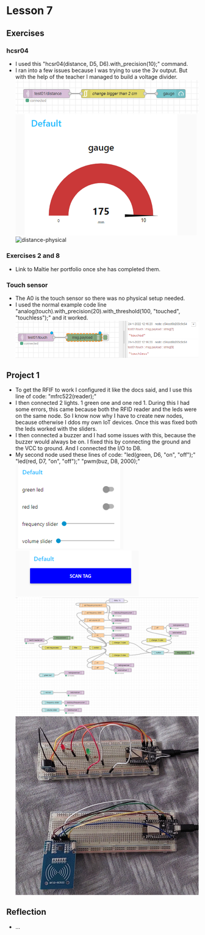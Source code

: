 # Lesson 7

## Exercises

### hcsr04

* I used this "hcsr04(distance, D5, D6).with_precision(10);" command.
* I ran into a few issues because I was trying to use the 3v output. But with the help of the teacher I managed to build a voltage divider.
![distance-exercise](https://github.com/Tom284/portfolio-minor-iot/blob/main/Lesson%207/distance-exercise.PNG)
![distance-gauge](https://github.com/Tom284/portfolio-minor-iot/blob/main/Lesson%207/distance-gauge.PNG)
![distance-physical](https://github.com/Tom284/portfolio-minor-iot/blob/main/Lesson%207/distance-physical.PNG)

### Exercises 2 and 8

* Link to Maltie her portfolio once she has completed them.

### Touch sensor

* The A0 is the touch sensor so there was no physical setup needed.
* I used the normal example code line "analog(touch).with_precision(20).with_threshold(100, "touched", "touchless");" and it worked.
![touch-exercise](https://github.com/Tom284/portfolio-minor-iot/blob/main/Lesson%207/touch-exercise.PNG)

## Project 1

* To get the RFIF to work I configured it like the docs said, and I use this line of code: "mfrc522(reader);"
* I then connected 2 lights. 1 green one and one red 1. During this I had some errors, this came because both the RFID reader and the leds were on the same node. So I know now why I have to create new nodes, because otherwise I ddos my own IoT devices. Once this was fixed both the leds worked with the sliders.
* I then connected a buzzer and I had some issues with this, because the buzzer would always be on. I fixed this by connecting the ground and the VCC to ground. And I connected the I/O to D8.
* My second node used these lines of code: 
"led(green, D6, "on", "off");"
"led(red, D7, "on", "off");"
"pwm(buz, D8, 2000);"
![project_1_leds_and_buzzer](https://github.com/Tom284/portfolio-minor-iot/blob/main/Lesson%207/project_1_leds_and_buzzer.PNG)
![project_1_button](https://github.com/Tom284/portfolio-minor-iot/blob/main/Lesson%207/project_1_button.PNG)
![project_1](https://github.com/Tom284/portfolio-minor-iot/blob/main/Lesson%207/project_1.PNG)
![project_1_physical](https://github.com/Tom284/portfolio-minor-iot/blob/main/Lesson%207/project_1_physical.jpg)






## Reflection

* ...
